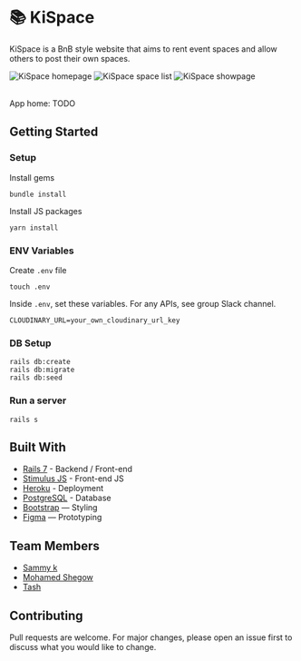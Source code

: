 # 📚 KiSpace

KiSpace is a BnB style website that aims to rent event spaces and allow others to post their own spaces.

![KiSpace homepage](https://user-images.githubusercontent.com/91389023/205850536-54f20887-fba5-4a3d-a405-10e01921ef6c.PNG)
![KiSpace space list](https://user-images.githubusercontent.com/91389023/205850438-42ed83d6-af96-462c-807a-b094925ea78c.PNG)
![KiSpace showpage](https://user-images.githubusercontent.com/91389023/205850461-bff7ae80-dead-4f1a-bcbc-61c740231512.PNG)

<br>
App home: TODO
   

## Getting Started
### Setup

Install gems
```
bundle install
```
Install JS packages
```
yarn install
```

### ENV Variables
Create `.env` file
```
touch .env
```
Inside `.env`, set these variables. For any APIs, see group Slack channel.
```
CLOUDINARY_URL=your_own_cloudinary_url_key
```

### DB Setup
```
rails db:create
rails db:migrate
rails db:seed
```

### Run a server
```
rails s
```

## Built With
- [Rails 7](https://guides.rubyonrails.org/) - Backend / Front-end
- [Stimulus JS](https://stimulus.hotwired.dev/) - Front-end JS
- [Heroku](https://heroku.com/) - Deployment
- [PostgreSQL](https://www.postgresql.org/) - Database
- [Bootstrap](https://getbootstrap.com/) — Styling
- [Figma](https://www.figma.com) — Prototyping

## Team Members
- [Sammy k](https://github.com/sammyxxi/)
- [Mohamed Shegow](https://github.com/msinta/)
- [Tash](https://github.com/tashseb/)

## Contributing
Pull requests are welcome. For major changes, please open an issue first to discuss what you would like to change.
